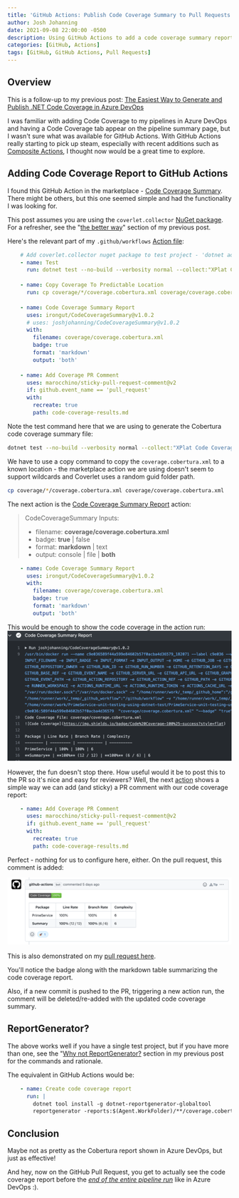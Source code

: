 ```yaml
---
title: 'GitHub Actions: Publish Code Coverage Summary to Pull Requests'
author: Josh Johanning
date: 2021-09-08 22:00:00 -0500
description: Using GitHub Actions to add a code coverage summary report comment to a pull request
categories: [GitHub, Actions]
tags: [GitHub, GitHub Actions, Pull Requests]
---
```


## Overview

This is a follow-up to my previous post: [The Easiest Way to Generate and Publish .NET Code Coverage in Azure DevOps](/posts/azure-devops-code-coverage/)

I was familiar with adding Code Coverage to my pipelines in Azure DevOps and having a Code Coverage tab appear on the pipeline summary page, but I wasn't sure what was available for GitHub Actions. With GitHub Actions really starting to pick up steam, especially with recent additions such as [Composite Actions](https://www.colinsalmcorner.com/github-composite-actions/), I thought now would be a great time to explore.

## Adding Code Coverage Report to GitHub Actions

I found this GitHub Action in the marketplace - [Code Coverage Summary](https://github.com/marketplace/actions/code-coverage-summary). There might be others, but this one seemed simple and had the functionality I was looking for.

This post assumes you are using the `coverlet.collector` [NuGet package](https://www.nuget.org/packages/coverlet.collector/). For a refresher, see the "[the better way](https://josh-ops.com/posts/azure-devops-code-coverage/#the-better-way)" section of my previous post.

Here's the relevant part of my `.github/workflows` [Action file](https://github.com/joshjohanning/PrimeService-unit-testing-using-dotnet-test/blob/main/.github/workflows/dotnet.yml):

```yml
    # Add coverlet.collector nuget package to test project - 'dotnet add <TestProject.cspoj> package coverlet
    - name: Test
      run: dotnet test --no-build --verbosity normal --collect:"XPlat Code Coverage" --logger trx --results-directory coverage
      
    - name: Copy Coverage To Predictable Location
      run: cp coverage/*/coverage.cobertura.xml coverage/coverage.cobertura.xml

    - name: Code Coverage Summary Report
      uses: irongut/CodeCoverageSummary@v1.0.2
      # uses: joshjohanning/CodeCoverageSummary@v1.0.2
      with:
        filename: coverage/coverage.cobertura.xml
        badge: true
        format: 'markdown'
        output: 'both'

    - name: Add Coverage PR Comment
      uses: marocchino/sticky-pull-request-comment@v2
      if: github.event_name == 'pull_request'
      with:
        recreate: true
        path: code-coverage-results.md
```

Note the test command here that we are using to generate the Cobertura code coverage summary file:

```bash
dotnet test --no-build --verbosity normal --collect:"XPlat Code Coverage" --logger trx
```

We have to use a copy command to copy the `coverage.cobertura.xml` to a known location - the marketplace action we are using doesn't seem to support wildcards and Coverlet uses a random guid folder path.

```bash
cp coverage/*/coverage.cobertura.xml coverage/coverage.cobertura.xml
```

The next action is the [Code Coverage Summary Report](https://github.com/irongut/CodeCoverageSummary) action: 

> CodeCoverageSummary Inputs:
> * filename: **coverage/coverage.cobertura.xml**
> * badge: **true** &#124; false
> * format: **markdown** &#124; text
> * output: console &#124; file &#124; **both**

```yml
    - name: Code Coverage Summary Report
      uses: irongut/CodeCoverageSummary@v1.0.2
      with:
        filename: coverage/coverage.cobertura.xml
        badge: true
        format: 'markdown'
        output: 'both'
```

This would be enough to show the code coverage in the action run: 
![github action code coverage report](/assets/screenshots/2021-09-08-github-code-coverage/github-action-code-coverage.png)

However, the fun doesn't stop there. How useful would it be to post this to the PR so it's nice and easy for reviewers? Well, the next [action](https://github.com/marketplace/actions/sticky-pull-request-comment) shows a simple way we can add (and sticky) a PR comment with our code coverage report:

```yml
    - name: Add Coverage PR Comment
      uses: marocchino/sticky-pull-request-comment@v2
      if: github.event_name == 'pull_request'
      with:
        recreate: true
        path: code-coverage-results.md
```

Perfect - nothing for us to configure here, either. On the pull request, this comment is added: 

![github action pull request](/assets/screenshots/2021-09-08-github-code-coverage/github-action-pr.png)

This is also demonstrated on my [pull request here](https://github.com/joshjohanning/PrimeService-unit-testing-using-dotnet-test/pull/2). 

You'll notice the badge along with the markdown table summarizing the code coverage report.

Also, if a new commit is pushed to the PR, triggering a new action run, the comment will be deleted/re-added with the updated code coverage summary.

## ReportGenerator?

The above works well if you have a single test project, but if you have more than one, see the "[Why not ReportGenerator?](https://josh-ops.com/posts/azure-devops-code-coverage/#why-not-reportgenerator) section in my previous post for the commands and rationale.

The equivalent in GitHub Actions would be:

```yml
    - name: Create code coverage report
      run: |
        dotnet tool install -g dotnet-reportgenerator-globaltool
        reportgenerator -reports:$(Agent.WorkFolder)/**/coverage.cobertura.xml -targetdir:$(Build.SourcesDirectory)/CodeCoverage -reporttypes:'Cobertura'
```

## Conclusion

Maybe not as pretty as the Cobertura report shown in Azure DevOps, but just as effective! 

And hey, now on the GitHub Pull Request, you get to actually see the code coverage report before the *[end of the entire pipeline run](https://josh-ops.com/posts/azure-devops-code-coverage/#code-coverage-tab-not-showing-up)* like in Azure DevOps :). 
